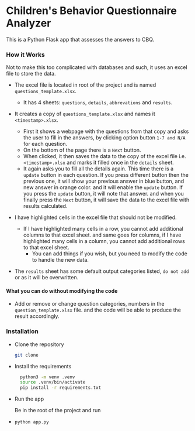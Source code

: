 # Children's Behavior Questionnaire Analyzer

This is a Python Flask app that assesses the answers to CBQ. 

### How it Works
Not to make this too complicated with databases and such, it uses an excel file to store the data.

- The excel file is located in root of the project and is named `questions_template.xlsx`.
  - It has 4 sheets: `questions`, `details`, `abbrevations` and `results`.
- It creates a copy of `questions_template.xlsx` and names it `<timestamp>.xlsx`.
  - First it shows a webpage with the questions from that copy and asks the user to fill in the answers, by clicking option button `1-7 and N/A` for each question.
  - On the bottom of the page there is a `Next` button.
  -  When clicked, it then saves the data to the copy of the excel file i.e. `<timestamp>.xlsx` and marks it filled once in the `details` sheet.
  -  It again asks you to fill all the details again. This time there is a `update` button in each question. If you press different button then the previous one, it will show your previous answer in blue button, and new answer in orange color. and it will enable the `update` button. If you press the `update` button, it will note that answer. and when you finally press the `Next` button, it will save the data to the excel file with results calculated. 

- I have highlighted cells in the excel file that should not be modified.
  - If I have highlighted many cells in a row, you cannot add additional columns to that excel sheet. and same goes for columns, if I have highlighted many cells in a column, you cannot add additional rows to that excel sheet.
    - You can add things if you wish, but you need to modify the code to handle the new data.
- The `results` sheet has some default output categories listed, `do not add` or as it will be overwritten.
  
#### What you can do without modifying the code
- Add or remove or change question categories, numbers in the `question_template.xlsx` file. and the code will be able to produce the result accordingly.

### Installation
- Clone the repository
  ```bash
  git clone 
  ```
- Install the requirements
  ```bash
    python3 -m venv .venv
    source .venv/bin/activate
    pip install -r requirements.txt
    ```
- Run the app
    
    Be in the root of the project and run 
- ```bash
  python app.py
  ```

